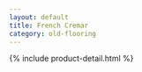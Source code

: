 ```yaml
---
layout: default
title: French Cremar
category: old-flooring
---
```

{% include product-detail.html %}
